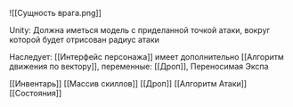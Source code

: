 
![[Сущность врага.png]]

Unity:
Должна иметься модель с приделанной точкой атаки, вокруг которой будет отрисован радиус атаки



Наследует:
[[Интерфейс персонажа]]
имеет дополнительно [[Алгоритм движения по вектору]], переменные: [[Дроп]], Переносимая Экспа


[[Инвентарь]]
[[Массив скиллов]]
[[Дроп]]
[[Алгоритм Атаки]]
[[Состояния]]
